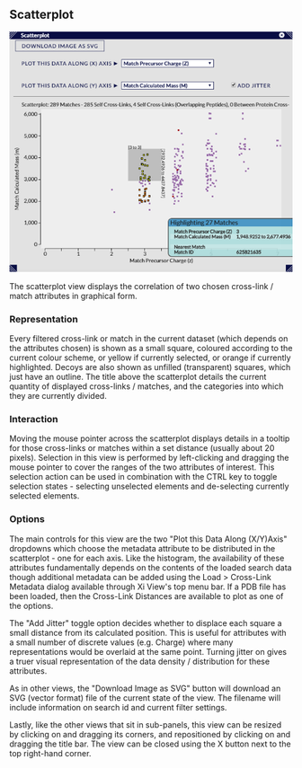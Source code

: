 ## Scatterplot ##

![Scatterplot](../../img/scatterplot.png)

The scatterplot view displays the correlation of two chosen cross-link / match attributes in graphical form.

### Representation ###

Every filtered cross-link or match in the current dataset (which depends on the attributes chosen) is shown as a small square, coloured according to the current colour scheme, or yellow if currently selected, or orange if currently highlighted. Decoys are also shown as unfilled (transparent) squares, which just have an outline. The title above the scatterplot details the current quantity of displayed cross-links / matches, and the categories into which they are currently divided.

### Interaction ###

Moving the mouse pointer across the scatterplot displays details in a tooltip for those cross-links or matches within a set distance (usually about 20 pixels). Selection in this view is performed by left-clicking and dragging the mouse pointer to cover the ranges of the two attributes of interest. This selection action can be used in combination with the CTRL key to toggle selection states - selecting unselected elements and de-selecting currently selected elements.

### Options ###

The main controls for this view are the two "Plot this Data Along (X/Y)Axis" dropdowns which choose the metadata attribute to be distributed in the scatterplot - one for each axis. Like the histogram, the availability of these attributes fundamentally depends on the contents of the loaded search data though additional metadata can be added using the Load > Cross-Link Metadata dialog available through Xi View's top menu bar. If a PDB file has been loaded, then the Cross-Link Distances are available to plot as one of the options.

The "Add Jitter" toggle option decides whether to displace each square a small distance from its calculated position. This is useful for attributes with a small number of discrete values (e.g. Charge) where many representations would be overlaid at the same point. Turning jitter on gives a truer visual representation of the data density / distribution for these attributes.

As in other views, the "Download Image as SVG" button will download an SVG (vector format) file of the current state of the view. The filename will include information on search id and current filter settings.
 
Lastly, like the other views that sit in sub-panels, this view can be resized by clicking on and dragging its corners, and repositioned by clicking on and dragging the title bar. The view can be closed using the X button next to the top right-hand corner.




